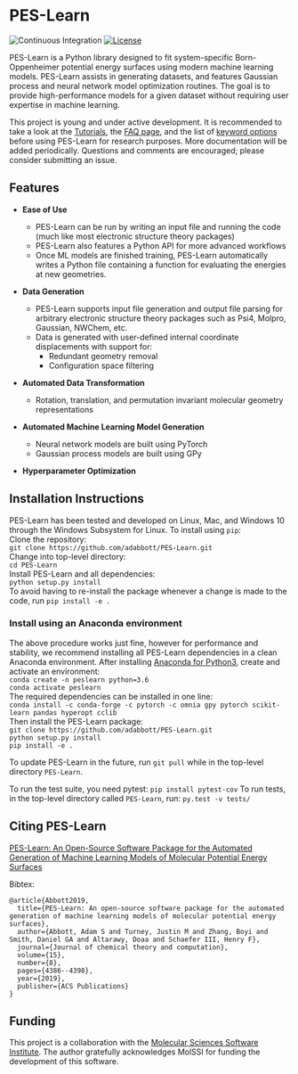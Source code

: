 # PES-Learn
![Continuous Integration](https://github.com/CCQC/PES-Learn/actions/workflows/continuous_integration.yml/badge.svg)
[![License](https://img.shields.io/badge/License-BSD%203--Clause-blue.svg)](https://opensource.org/licenses/BSD-3-Clause)

PES-Learn is a Python library designed to fit system-specific Born-Oppenheimer potential energy surfaces using modern machine learning models. PES-Learn assists in generating datasets, and features Gaussian process and neural network model optimization routines. The goal is to provide high-performance models for a given dataset without requiring user expertise in machine learning.

This project is young and under active development. It is recommended to take a look at the [Tutorials](1_Tutorials), the [FAQ page](2_FAQ/FAQ.md), and the list of [keyword options](3_Keywords/keywords.md) before using PES-Learn for research purposes. More documentation will be added periodically. Questions and comments are encouraged; please consider submitting an issue. 

## Features

* **Ease of Use**
  * PES-Learn can be run by writing an input file and running the code (much like most electronic structure theory packages)
  * PES-Learn also features a Python API for more advanced workflows
  * Once ML models are finished training, PES-Learn automatically writes a Python file containing a function for evaluating the energies at new geometries. 
  
* **Data Generation**
  * PES-Learn supports input file generation and output file parsing for arbitrary electronic structure theory packages such as Psi4, Molpro, Gaussian, NWChem, etc. 
  * Data is generated with user-defined internal coordinate displacements with support for:
    * Redundant geometry removal
    * Configuration space filtering

* **Automated Data Transformation**
  * Rotation, translation, and permutation invariant molecular geometry representations

* **Automated Machine Learning Model Generation**
  * Neural network models are built using PyTorch
  * Gaussian process models are built using GPy

* **Hyperparameter Optimization**


## Installation Instructions 
PES-Learn has been tested and developed on Linux, Mac, and Windows 10 through the Windows Subsystem for Linux. To install using `pip`:   
Clone the repository:    
`git clone https://github.com/adabbott/PES-Learn.git`  
Change into top-level directory:  
`cd PES-Learn`  
Install PES-Learn and all dependencies:  
`python setup.py install`  
To avoid having to re-install the package whenever a change is made to the code, run
`pip install -e .`  
### Install using an Anaconda environment
The above procedure works just fine, however for performance and stability, we recommend installing all PES-Learn dependencies in a clean Anaconda environment. 
After installing [Anaconda for Python3](https://www.anaconda.com/distribution/), create and activate an environment:  
```conda create -n peslearn python=3.6```  
```conda activate peslearn```  
The required dependencies can be installed in one line:  
```conda install -c conda-forge -c pytorch -c omnia gpy pytorch scikit-learn pandas hyperopt cclib```   
Then install the PES-Learn package:  
`git clone https://github.com/adabbott/PES-Learn.git`   
`python setup.py install`   
`pip install -e .`  


To update PES-Learn in the future, run `git pull` while in the top-level directory `PES-Learn`.

To run the test suite, you need pytest: `pip install pytest-cov` 
To run tests, in the top-level directory called `PES-Learn`, run: `py.test -v tests/`

## Citing PES-Learn
[PES-Learn: An Open-Source Software Package for the Automated Generation of Machine Learning Models of Molecular Potential Energy Surfaces ](https://pubs.acs.org/doi/10.1021/acs.jctc.9b00312)

Bibtex:
```
@article{Abbott2019,
  title={PES-Learn: An open-source software package for the automated generation of machine learning models of molecular potential energy surfaces},
  author={Abbott, Adam S and Turney, Justin M and Zhang, Boyi and Smith, Daniel GA and Altarawy, Doaa and Schaefer III, Henry F},
  journal={Journal of chemical theory and computation},
  volume={15},
  number={8},
  pages={4386--4398},
  year={2019},
  publisher={ACS Publications}
}
```


## Funding 
This project is a collaboration with the [Molecular Sciences Software Institute](http://molssi.org).
The author gratefully acknowledges MolSSI for funding the development of this software.

